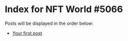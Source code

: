 # Index for NFT World #5066
Posts will be displayed in the order below:

- [Your first post](./001-first.md)

